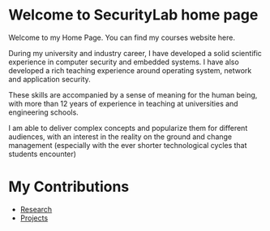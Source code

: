 # Welcome to SecurityLab home page

Welcome to my Home Page. You can find my courses website here.

During my university and industry career, I have developed a solid scientific experience in computer security and embedded systems. I have also developed a rich teaching experience around operating system, network and application security.

These skills are accompanied by a sense of meaning for the human being, with more than 12 years of experience in teaching at universities and engineering schools.

I am able to deliver complex concepts and popularize them for different audiences, with an interest in the reality on the ground and change management (especially with the ever shorter technological cycles that students encounter)

# My Contributions

- [Research](http://www.securitylab.fr/home/research.html)
- [Projects](http://www.securitylab.fr/home/projects.html)
